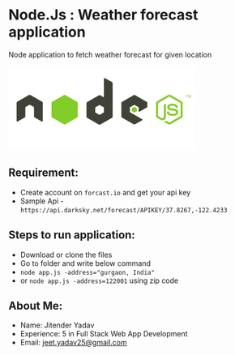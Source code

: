 # Node.Js : Weather forecast application 
Node application to fetch weather forecast for given location 

![](nodejs-icon.png)

## Requirement:

- Create account on `forcast.io` and get your api key 
- Sample Api -`https://api.darksky.net/forecast/APIKEY/37.8267,-122.4233`

## Steps to run application:

- Download or clone the files 
- Go to folder and write below command 
- `node app.js -address="gurgaon, India"`
- or `node app.js -address=122001` using zip code


## About Me:

- Name: Jitender Yadav
- Experience: 5 in Full Stack Web App Development
- Email: jeet.yadav25@gmail.com
